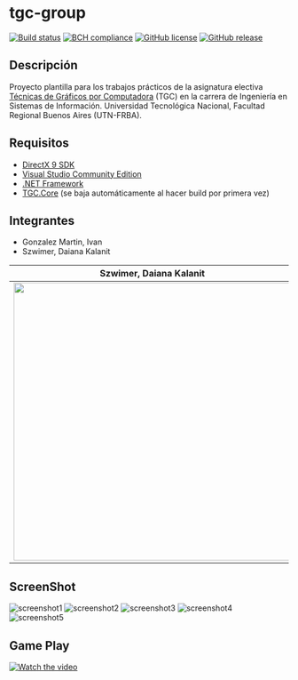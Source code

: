 # tgc-group
[![Build status](https://ci.appveyor.com/api/projects/status/uvyboubq91uhwf3v?svg=true)](https://ci.appveyor.com/project/rejurime/tgc-group)
[![BCH compliance](https://bettercodehub.com/edge/badge/tgc-utn/tgc-group?branch=master)](https://bettercodehub.com/)
[![GitHub license](https://img.shields.io/github/license/tgc-utn/tgc-group.svg)](https://github.com/tgc-utn/tgc-group/blob/master/LICENSE)
[![GitHub release](https://img.shields.io/github/release/tgc-utn/tgc-group.svg)](https://github.com/tgc-utn/tgc-group/releases)

## Descripción
Proyecto plantilla para los trabajos prácticos de la asignatura electiva [Técnicas de Gráficos por Computadora](http://tgc-utn.github.io/) (TGC) en la carrera de Ingeniería en Sistemas de Información. Universidad Tecnológica Nacional, Facultad Regional Buenos Aires (UTN-FRBA).

## Requisitos
* [DirectX 9 SDK](http://www.microsoft.com/en-us/download/details.aspx?displaylang=en&id=6812)
* [Visual Studio Community Edition](https://www.visualstudio.com/vs/community)
* [.NET Framework](https://www.microsoft.com/net/download/Windows/run)
* [TGC.Core](https://www.nuget.org/packages/TGC.Core/) (se baja automáticamente al hacer build por primera vez)

## Integrantes ##

* Gonzalez Martin, Ivan  
* Szwimer, Daiana Kalanit


Szwimer, Daiana Kalanit  |  Apellido, Nombre
------------ | -------------
<img src="https://avatars3.githubusercontent.com/u/32345857?s=400&u=2e218a8e8b7dca8deecd219439feec069206784c&v=4" height="500"> | <img src="https://github.com/tgc-utn/tgc-utn.github.io/blob/master/images/trofeotp.png" height="500">

## ScreenShot ##
![screenshot1](https://github.com/tgc-utn/tgc-group/blob/master/TGC.Group/Media/cajaMadera4.jpg)
![screenshot2](https://github.com/tgc-utn/tgc-group/blob/master/TGC.Group/Media/cajaMadera4.jpg)
![screenshot3](https://github.com/tgc-utn/tgc-group/blob/master/TGC.Group/Media/cajaMadera4.jpg)
![screenshot4](https://github.com/tgc-utn/tgc-group/blob/master/TGC.Group/Media/cajaMadera4.jpg)
![screenshot5](https://github.com/tgc-utn/tgc-group/blob/master/TGC.Group/Media/cajaMadera4.jpg)

## Game Play ##
[![Watch the video](https://img.youtube.com/vi/qESIu8ozanU/0.jpg)](https://www.youtube.com/playlist?list=PLRM4L32DjvnazuMl8wZlbpEYL5Qh63ulG)

